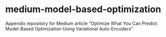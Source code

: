 # medium-model-based-optimization
Appendix repository for Medium article "Optimize What You Can Predict: Model-Based Optimization Using Variational Auto-Encoders"
